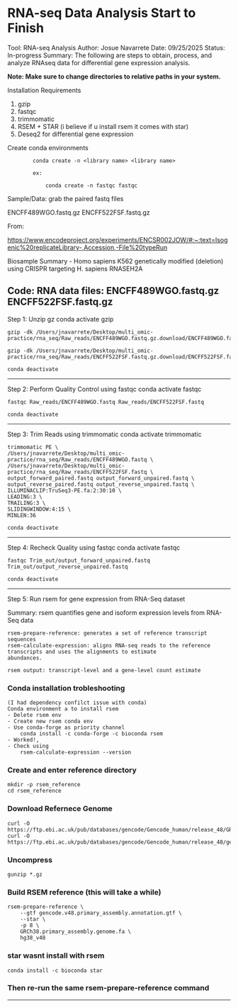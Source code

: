 # RNA-seq Data Analysis Start to Finish

Tool: RNA-seq Analysis
Author: Josue Navarrete
Date: 09/25/2025
Status: In-progress
Summary: The following are steps to obtain, process, and analyze RNAseq data for differential gene expression analysis. 

**Note:
Make sure to change directories to relative paths in your system.**

Installation Requirements
1. gzip
2. fastqc 
3. trimmomatic 
4. RSEM + STAR (i believe if u install rsem it comes with star)
5. Deseq2 for differential gene expression


Create conda environments 
```   
        conda create -n <library name> <library name>
        
        ex: 
            
            conda create -n fastqc fastqc
```
Sample/Data: grab the paired fastq files 


ENCFF489WGO.fastq.gz
ENCFF522FSF.fastq.gz

From:

https://www.encodeproject.org/experiments/ENCSR002JOW/#:~:text=Isogenic%20replicateLibrary-,Accession,-File%20typeRun
<br/>

Biosample Summary - Homo sapiens K562 genetically modified (deletion) using CRISPR targeting H. sapiens RNASEH2A




Code:
RNA data files:
ENCFF489WGO.fastq.gz
ENCFF522FSF.fastq.gz
-----------------------------------------------------------------------------
Step 1: Unzip gz 
    conda activate gzip

    gzip -dk /Users/jnavarrete/Desktop/multi_omic-practice/rna_seq/Raw_reads/ENCFF489WGO.fastq.gz.download/ENCFF489WGO.fastq.gz

    gzip -dk /Users/jnavarrete/Desktop/multi_omic-practice/rna_seq/Raw_reads/ENCFF522FSF.fastq.gz.download/ENCFF522FSF.fastq.gz 

    conda deactivate
-----------------------------------------------------------------------------
Step 2: Perform Quality Control using fastqc
    conda activate fastqc

    fastqc Raw_reads/ENCFF489WGO.fastq Raw_reads/ENCFF522FSF.fastq

    conda deactivate 
-----------------------------------------------------------------------------
Step 3: Trim Reads using trimmomatic
    conda activate trimmomatic

    trimmomatic PE \
    /Users/jnavarrete/Desktop/multi_omic-practice/rna_seq/Raw_reads/ENCFF489WGO.fastq \
    /Users/jnavarrete/Desktop/multi_omic-practice/rna_seq/Raw_reads/ENCFF522FSF.fastq \
    output_forward_paired.fastq output_forward_unpaired.fastq \
    output_reverse_paired.fastq output_reverse_unpaired.fastq \
    ILLUMINACLIP:TruSeq3-PE.fa:2:30:10 \
    LEADING:3 \
    TRAILING:3 \
    SLIDINGWINDOW:4:15 \
    MINLEN:36

    conda deactivate
-----------------------------------------------------------------------------
Step 4: Recheck Quality using fastqc 
    conda activate fastqc

    fastqc Trim_out/output_forward_unpaired.fastq Trim_out/output_reverse_unpaired.fastq

    conda deactivate 
-----------------------------------------------------------------------------
Step 5: Run rsem for gene expression from RNA-Seq dataset

Summary:
    rsem quantifies gene and isoform expression levels from RNA-Seq data 

    rsem-prepare-reference: generates a set of reference transcript sequences 
    rsem-calculate-expression: aligns RNA-seq reads to the reference transcripts and uses the alignments to estimate
    abundances.

    rsem output: transcript-level and a gene-level count estimate


### Conda installation trobleshooting
    (I had dependency confilct issue with conda)
    Conda environment a to install rsem
    - Delete rsem env 
    - Create new rsem conda env 
    - Use conda-forge as priority channel
        conda install -c conda-forge -c bioconda rsem
    - Worked!, 
    - Check using 
        rsem-calculate-expression --version

### Create and enter reference directory
    mkdir -p rsem_reference
    cd rsem_reference

### Download Refernece Genome
    curl -O https://ftp.ebi.ac.uk/pub/databases/gencode/Gencode_human/release_48/GRCh38.primary_assembly.genome.fa.gz
    curl -O https://ftp.ebi.ac.uk/pub/databases/gencode/Gencode_human/release_48/gencode.v48.primary_assembly.annotation.gtf.gz

### Uncompress
    gunzip *.gz

### Build RSEM reference (this will take a while)
```
rsem-prepare-reference \
    --gtf gencode.v48.primary_assembly.annotation.gtf \
    --star \
    -p 8 \
    GRCh38.primary_assembly.genome.fa \
    hg38_v48
```
### star wasnt install with rsem
```
conda install -c bioconda star
```
### Then re-run the same rsem-prepare-reference command

-----------------------------------------------------------------------------

